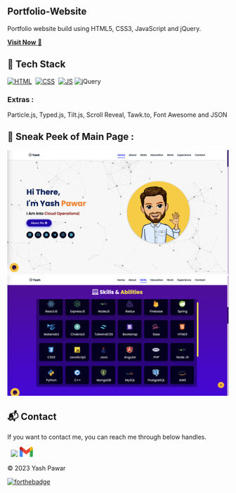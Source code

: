 ## Portfolio-Website
Portfolio website  build using HTML5, CSS3, JavaScript and jQuery.

<a href="https://neuyash.github.io/website1/" target="_blank">**Visit Now** 🚀</a>


## 📌 Tech Stack
[![HTML](https://img.shields.io/badge/html5%20-%23E34F26.svg?&style=for-the-badge&logo=html5&logoColor=white)](https://github.com/jigar-sable/Portfolio-Website/search?l=html)&nbsp;
[![CSS](https://img.shields.io/badge/css3%20-%231572B6.svg?&style=for-the-badge&logo=css3&logoColor=white)](https://github.com/jigar-sable/Portfolio-Website/search?l=css)&nbsp;
[![JS](https://img.shields.io/badge/javascript%20-%23323330.svg?&style=for-the-badge&logo=javascript&logoColor=%23F7DF1E)](https://github.com/jigar-sable/Portfolio-Website/search?l=javascript)
<img alt="jQuery" src="https://img.shields.io/badge/jquery-%230769AD.svg?style=for-the-badge&logo=jquery&logoColor=white"/>

### Extras : 
Particle.js, Typed.js, Tilt.js, Scroll Reveal, Tawk.to, Font Awesome and JSON

## 📌 Sneak Peek of Main Page :
![mockup720](./assets/images/landingpage.png)
![ss](./assets/images/skills.png)


<h2>📬 Contact</h2>


If you want to contact me, you can reach me through below handles.

&nbsp;&nbsp;<a href="https://www.linkedin.com/in/yashpawar642/"><img src="https://www.felberpr.com/wp-content/uploads/linkedin-logo.png" width="30"></img></a>
<a href="mailto:pawar.ya@northeastern.edu"><img src="./assets/images/gmail.webp" width="30"></img></a>


© 2023 Yash Pawar


[![forthebadge](https://forthebadge.com/images/badges/built-with-love.svg)](https://forthebadge.com)
